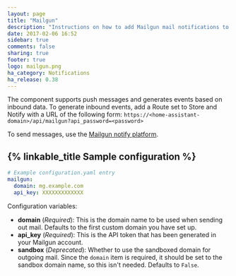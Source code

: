 ```yaml
---
layout: page
title: "Mailgun"
description: "Instructions on how to add Mailgun mail notifications to Home Assistant."
date: 2017-02-06 16:52
sidebar: true
comments: false
sharing: true
footer: true
logo: mailgun.png
ha_category: Notifications
ha_release: 0.38
---
```


The component supports push messages and generates events based on inbound data. To generate inbound events, add a Route set to Store and Notify with a URL of the following form: `https://<home-assistant-domain>/api/mailgun?api_password=<password>`

To send messages, use the [Mailgun notify platform][notify].

[notify]: /components/notify.mailgun/

## {% linkable_title Sample configuration %}

```yaml
# Example configuration.yaml entry
mailgun:
  domain: mg.example.com
  api_key: XXXXXXXXXXXXX
```

Configuration variables:

- **domain** (*Required*): This is the domain name to be used when sending out mail. Defaults to the first custom domain you have set up.
- **api_key** (*Required*): This is the API token that has been generated in your Mailgun account.
- **sandbox** (*Deprecated*): Whether to use the sandboxed domain for outgoing mail. Since the `domain` item is required, it should be set to the sandbox domain name, so this isn't needed.  Defaults to `False`.
